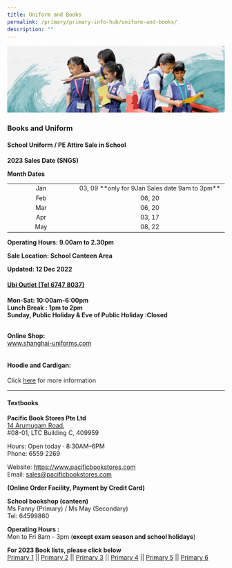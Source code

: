 ```yaml
---
title: Uniform and Books
permalink: /primary/primary-info-hub/uniform-and-books/
description: ""
---
```

![](/images/01%20Banner%20Photos/info-hub.jpg)
### **Books and Uniform** 
<h4><strong>School Uniform / PE Attire Sale in School</strong></h4>
<p><strong>2023 Sales Date (SNGS)</strong></p>
<p><strong>Month Dates</strong></p>
<table width="693">
<tbody>
<tr>
<td style="text-align: center;" width="205">Jan</td>
<td style="text-align: center;" width="488">03, 09 **only for 9Jan Sales date 9am to 3pm**</td>
</tr>
<tr>
<td style="text-align: center;" width="205">Feb</td>
<td style="text-align: center;" width="488">06, 20</td>
</tr>
<tr>
<td style="text-align: center;" width="205">Mar</td>
<td style="text-align: center;" width="488">06, 20</td>
</tr>
<tr>
<td style="text-align: center;">Apr</td>
<td style="text-align: center;">03, 17</td>
</tr>
<tr>
<td style="text-align: center;">May</td>
<td style="text-align: center;">08, 22</td>
</tr>
</tbody>
</table>
<p><strong>Operating Hours: </strong><strong>9.00am to 2.30pm</strong></p>
<p><strong>Sale Location: School Canteen Area</strong></p>
<p><strong>Updated: 12 Dec&nbsp;</strong><strong>2022</strong></p>
<h4><strong><u>Ubi Outlet (Tel 6747 8037)</u></strong></h4>
<p><strong>Mon-Sat: 10:00am-6:00pm</strong><br /><strong>Lunch Break : 1pm to 2pm</strong><br /><strong>Sunday, Public Holiday & Eve of Public Holiday :Closed </strong></p><br><strong>Online Shop:</strong><br /><a href="http://www.shanghai-uniforms.com/">www.shanghai-uniforms.com</a>
<table border="0" width="693" cellspacing="0" cellpadding="0">

</table>
<h4><strong>Hoodie and Cardigan:</strong></h4>
<p>Click <a href="https://www.ourlittleredbridge.com/" target="_blank" rel="noopener"><u>here</u></a> for more information</p>
<hr>
<h4><strong>Textbooks</strong></h4>
<p><strong>Pacific Book Stores Pte Ltd</strong><strong><br /></strong><a href="/files/2021%20Book%20list%20%20-%20P1.pdf" target="_blank" rel="noopener">14 Arumugam Road</a>,<br />#08-01, LTC Building C, 409959</p>
<p>Hours: Open today &middot; 8:30AM&ndash;6PM<br />Phone: 6559 2269</p>
<p>Website: <a href="https://www.pacificbookstores.com/" target="_blank" rel="noopener" data-saferedirecturl="https://www.google.com/url?hl=en&amp;q=https://www.pacificbookstores.com/&amp;source=gmail&amp;ust=1515224444621000&amp;usg=AFQjCNHewsSeYVYwjFyenUQ-8Zl3vA4LIA">https://www.<wbr />pacificbookstores.com</a><br />Email:&nbsp;<a href="mailto:sales@pacificbookstores.com" target="_blank" rel="noopener">sales@<wbr />pacificbookstores.com</a></p>
<p><strong>(Online Order Facility, Payment by Credit Card)</strong></p>
<p><strong>School bookshop (canteen)</strong><br />Ms Fanny (Primary) / Ms May (Secondary)<br />Tel: 64599860</p>
<p><strong>Operating Hours :<br /></strong>Mon to Fri&nbsp;8am - 3pm&nbsp;(<strong>except exam season and school holidays</strong>)</p>
<p><strong>For 2023 Book lists, please click below<br /></strong><a href="/files/P1.pdf" target="_blank" rel="noopener">Primary 1</a>&nbsp;||&nbsp;<a href="/files/P2.pdf" target="_blank" rel="noopener">Primary 2</a>&nbsp;||&nbsp;<a href="/files/P3.pdf" target="_blank" rel="noopener">Primary 3</a>&nbsp;||&nbsp;<a href="/files/P4%2010.10.2022.pdf" target="_blank" rel="noopener">Primary 4</a>&nbsp;||&nbsp;<a href="/files/P5%20CL%20%20Booklist%202023.pdf" target="_blank" rel="noopener">Primary 5</a>&nbsp;||&nbsp;<a href="/files/P6%2010.10.2022.pdf" target="_blank" rel="noopener">Primary 6</a></p>